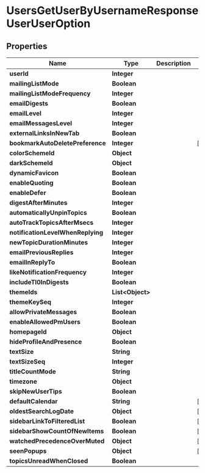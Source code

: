 

# UsersGetUserByUsernameResponseUserUserOption


## Properties

| Name | Type | Description | Notes |
|------------ | ------------- | ------------- | -------------|
|**userId** | **Integer** |  |  |
|**mailingListMode** | **Boolean** |  |  |
|**mailingListModeFrequency** | **Integer** |  |  |
|**emailDigests** | **Boolean** |  |  |
|**emailLevel** | **Integer** |  |  |
|**emailMessagesLevel** | **Integer** |  |  |
|**externalLinksInNewTab** | **Boolean** |  |  |
|**bookmarkAutoDeletePreference** | **Integer** |  |  [optional] |
|**colorSchemeId** | **Object** |  |  |
|**darkSchemeId** | **Object** |  |  |
|**dynamicFavicon** | **Boolean** |  |  |
|**enableQuoting** | **Boolean** |  |  |
|**enableDefer** | **Boolean** |  |  |
|**digestAfterMinutes** | **Integer** |  |  |
|**automaticallyUnpinTopics** | **Boolean** |  |  |
|**autoTrackTopicsAfterMsecs** | **Integer** |  |  |
|**notificationLevelWhenReplying** | **Integer** |  |  |
|**newTopicDurationMinutes** | **Integer** |  |  |
|**emailPreviousReplies** | **Integer** |  |  |
|**emailInReplyTo** | **Boolean** |  |  |
|**likeNotificationFrequency** | **Integer** |  |  |
|**includeTl0InDigests** | **Boolean** |  |  |
|**themeIds** | **List&lt;Object&gt;** |  |  |
|**themeKeySeq** | **Integer** |  |  |
|**allowPrivateMessages** | **Boolean** |  |  |
|**enableAllowedPmUsers** | **Boolean** |  |  |
|**homepageId** | **Object** |  |  |
|**hideProfileAndPresence** | **Boolean** |  |  |
|**textSize** | **String** |  |  |
|**textSizeSeq** | **Integer** |  |  |
|**titleCountMode** | **String** |  |  |
|**timezone** | **Object** |  |  |
|**skipNewUserTips** | **Boolean** |  |  |
|**defaultCalendar** | **String** |  |  [optional] |
|**oldestSearchLogDate** | **Object** |  |  [optional] |
|**sidebarLinkToFilteredList** | **Boolean** |  |  [optional] |
|**sidebarShowCountOfNewItems** | **Boolean** |  |  [optional] |
|**watchedPrecedenceOverMuted** | **Object** |  |  [optional] |
|**seenPopups** | **Object** |  |  [optional] |
|**topicsUnreadWhenClosed** | **Boolean** |  |  |



